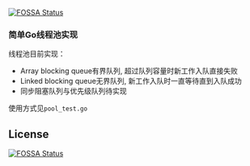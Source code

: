 [![FOSSA Status](https://app.fossa.io/api/projects/git%2Bgithub.com%2Fyougg%2Fpool.svg?type=shield)](https://app.fossa.io/projects/git%2Bgithub.com%2Fyougg%2Fpool?ref=badge_shield)

### 简单Go线程池实现

线程池目前实现：
- Array blocking queue有界队列, 超过队列容量时新工作入队直接失败
- Linked blocking queue无界队列, 新工作入队时一直等待直到入队成功
- 同步阻塞队列与优先级队列待实现

使用方式见`pool_test.go`

## License
[![FOSSA Status](https://app.fossa.io/api/projects/git%2Bgithub.com%2Fyougg%2Fpool.svg?type=large)](https://app.fossa.io/projects/git%2Bgithub.com%2Fyougg%2Fpool?ref=badge_large)